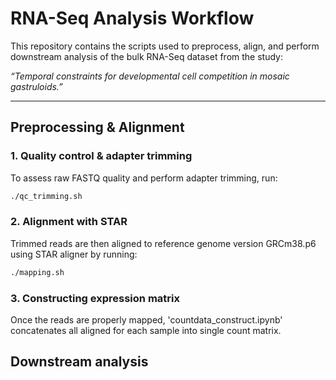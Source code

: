 # **RNA-Seq Analysis Workflow**

This repository contains the scripts used to preprocess, align, and perform downstream analysis of the bulk RNA-Seq dataset from the study:

*“Temporal constraints for developmental cell competition in mosaic gastruloids.”*

---

## Preprocessing & Alignment

### 1. Quality control & adapter trimming
To assess raw FASTQ quality and perform adapter trimming, run:

```bash
./qc_trimming.sh
```

### 2. Alignment with STAR
Trimmed reads are then aligned to reference genome version GRCm38.p6 using STAR aligner by running:
```bash
./mapping.sh
```

### 3. Constructing expression matrix
Once the reads are properly mapped, 'countdata_construct.ipynb' concatenates all aligned for each sample into single count matrix.

## Downstream analysis
